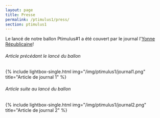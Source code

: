```yaml
---
layout: page
title: Presse
permalink: /ptimulus1/press/
section: ptimulus1
---
```


Le lancé de notre ballon Ptimulus#1 a été couvert par le journal l'[Yonne Républicaine](http://www.lyonne.fr)!

###### Article précédant le lancé du ballon
{% include lightbox-single.html img="/img/ptimulus1/journal1.png" title="Article de journal 1" %}

###### Article suite au lancé du ballon
{% include lightbox-single.html img="/img/ptimulus1/journal2.png" title="Article de journal 2" %}


